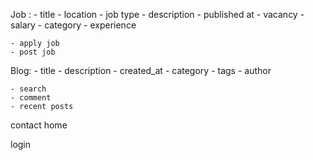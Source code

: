 Job :
    - title
    - location
    - job type
    - description
    - published at
    - vacancy
    - salary
    - category
    - experience
 

    - apply job
    - post job


Blog:
    - title
    - description
    - created_at
    - category
    - tags
    - author

    - search
    - comment
    - recent posts
   
contact
home


login